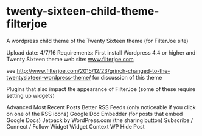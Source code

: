 # twenty-sixteen-child-theme-filterjoe
A wordpress child theme of the Twenty Sixteen theme (for FilterJoe site)

Upload date: 4/7/16
Requirements: First install Wordpress 4.4 or higher and Twenty Sixteen theme
web site: www.filterjoe.com

see http://www.filterjoe.com/2015/12/23/grinch-changed-to-the-twentysixteen-wordpress-theme/
for discussion of this theme

Plugins that also impact the appearance of FilterJoe (some of these require setting up widgets)

Advanced Most Recent Posts
Better RSS Feeds (only noticeable if you click on one of the RSS icons)
Google Doc Embedder (for posts that embed Google Docs)
Jetpack by WordPress.com (the sharing button)
Subscribe / Connect / Follow Widget
Widget Context
WP Hide Post
